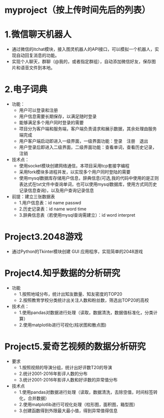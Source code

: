 # myproject（按上传时间先后的列表）
1.微信聊天机器人
=====================
  * 通过微信的itchat模块，接入图灵机器人的API接口，可以模拟一个机器人，实现自动回复消息的功能。
  * 实现个人聊天，群聊（@我的，或者指定群组），自动添加微信好友，保存图片和语音文件到本地。

2.电子词典
=====================
* 功能：
  * 用户可以登录和注册
  * 用户信息需要长期保存，以满足随时登录
  * 能够满足多个用户同时登录的需要
  * 项目分为客户端和服务端，客户端负责请求和展示数据，其余处理由服务端完成
  * 用户客户端启动即进入一级界面，一级界面功能：登录　注册　退出
  * 用户登录后即进入二级界面，二级界面功能：查看单词，查看历史记录，注销
* 技术点：
  * 使用socket模块创建网络通信，本项目采用tcp套接字编程
  * 采用fork模块多进程并发，以实现多个用户同时登陆的需要
  * 使用mysql数据库存储用户信息，辞典信息(可选,我的代码中使用的是正则表达式在txt文件中查询单词，也可以使用mysql数据库，使用方式同历史记录信息查询)，以及用户查询记录信息
* 前提：建立三张数据表
  * 1.用户信息表：id  name  passwd
  * 2.历史记录表：id  name  word  time
  * 3.辞典信息表（若使用mysql查询需建立）：id  word  interpret

Project3.2048游戏
=====================
* 通过Python的Tkinter模块创建 GUI 应用程序，实现简单的2048游戏

Project4.知乎数据的分析研究
===========================
* 功能
  * 1.按照地域分布，统计出知友数量、知友密度的TOP20
  * 2.按照教育学校分类统计出关注人数和粉丝数，筛选出TOP20的高校
* 技术点：
  * 1.使用pandas对数据进行处理（读取，数据清洗，数据值标准化，分类计算）
  * 2.使用matplotlib进行可视化(柱状图和散点图)

Project5.爱奇艺视频的数据分析研究
=============================
* 要求
  * 1.按照视频的导演分组，统计出好评数T20的导演
  * 2.统计2001-2016年影评人数的分布
  * 3.统计2001-2016年影评人数和好评数的异常值分布
* 技术点
  * 1.使用pandas对数据进行处理（读取，数据清洗，去除空值，时间标签转化，合并数据）
  * 2.使用matplotlib进行可视化处理（柱形图，面积图，箱型图）
  * 3.创建函数得到外限最大最小值，得到异常值得信息

